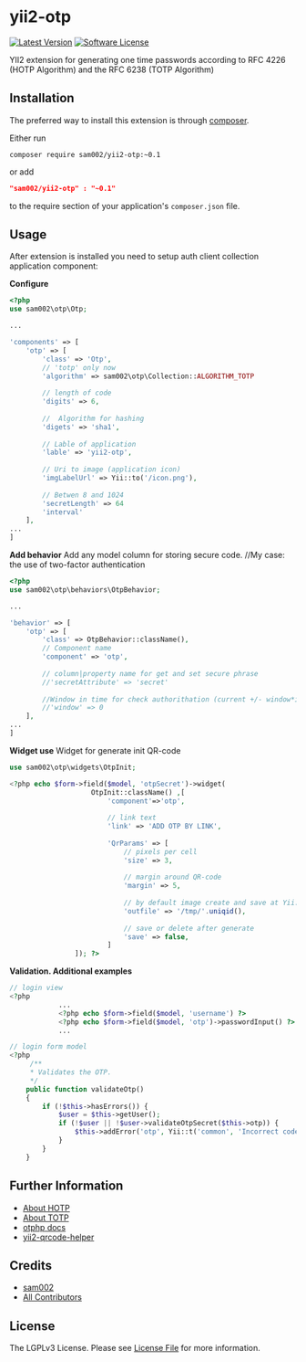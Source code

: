 # yii2-otp


[![Latest Version](https://img.shields.io/github/tag/sam002/yii2-otp.svg?style=flat-square&label=releas)](https://github.com/sam002/yii2-otp/tags)
[![Software License](https://img.shields.io/badge/license-LGPL3-brightgreen.svg?style=flat-square)](LICENSE.md)

YII2 extension  for generating one time passwords according to RFC 4226 (HOTP Algorithm) and the RFC 6238 (TOTP Algorithm)


Installation
------------
The preferred way to install this extension is through [composer](http://getcomposer.org/download/).

Either run

```
composer require sam002/yii2-otp:~0.1
```
or add

```json
"sam002/yii2-otp" : "~0.1"
```

to the require section of your application's `composer.json` file.

Usage
-----
After extension is installed you need to setup auth client collection application component:

**Configure**

```php
<?php
use sam002\otp\Otp;

...

'components' => [
    'otp' => [
        'class' => 'Otp',
        // 'totp' only now
        'algorithm' => sam002\otp\Collection::ALGORITHM_TOTP
        
        // length of code
        'digits' => 6,
        
        //  Algorithm for hashing
        'digets' => 'sha1',
        
        // Lable of application
        'lable' => 'yii2-otp',
        
        // Uri to image (application icon)
        'imgLabelUrl' => Yii::to('/icon.png'),
        
        // Betwen 8 and 1024
        'secretLength' => 64
        'interval'
    ],
...
]
```

**Add behavior**
Add any model column for storing secure code. //My case: the use of two-factor authentication 

```php
<?php
use sam002\otp\behaviors\OtpBehavior;

...

'behavior' => [
    'otp' => [
        'class' => OtpBehavior::className(),
        // Component name
        'component' => 'otp',
        
        // column|property name for get and set secure phrase
        //'secretAttribute' => 'secret'
        
        //Window in time for check authorithation (current +/- window*interval) 
        //'window' => 0
    ],
...
]
```

**Widget use**
Widget for generate init QR-code

```php
use sam002\otp\widgets\OtpInit;

<?php echo $form->field($model, 'otpSecret')->widget(
                    OtpInit::className() ,[
                        'component'=>'otp',
                        
                        // link text
                        'link' => 'ADD OTP BY LINK',
                        
                        'QrParams' => [
                            // pixels per cell
                            'size' => 3,
                            
                            // margin around QR-code
                            'margin' => 5,
                            
                            // by default image create and save at Yii::$app->runtimePath . '/temporaryQR/'
                            'outfile' => '/tmp/'.uniqid(),
                            
                            // save or delete after generate
                            'save' => false,
                        ]
                ]); ?>
```

**Validation. Additional examples**

```php
// login view
<?php
            ...
            <?php echo $form->field($model, 'username') ?>
            <?php echo $form->field($model, 'otp')->passwordInput() ?>
            ...

// login form model
<?php
     /**
     * Validates the OTP.
     */
    public function validateOtp()
    {
        if (!$this->hasErrors()) {
            $user = $this->getUser();
            if (!$user || !$user->validateOtpSecret($this->otp)) {
                $this->addError('otp', Yii::t('common', 'Incorrect code.'));
            }
        }
    }
```


Further Information
-------------------
- [About HOTP](https://en.wikipedia.org/wiki/HMAC-based_One-time_Password_Algorithm)
- [About TOTP](https://en.wikipedia.org/wiki/Time-based_One-time_Password_Algorithm)
- [otphp docs](https://github.com/Spomky-Labs/otphp/tree/master/doc)
- [yii2-qrcode-helper](https://github.com/2amigos/yii2-qrcode-helper)

Credits
-------

- [sam002](https://github.com/sam002)
- [All Contributors](../../contributors)

License
-------

The LGPLv3 License. Please see [License File](LICENSE.md) for more information.

